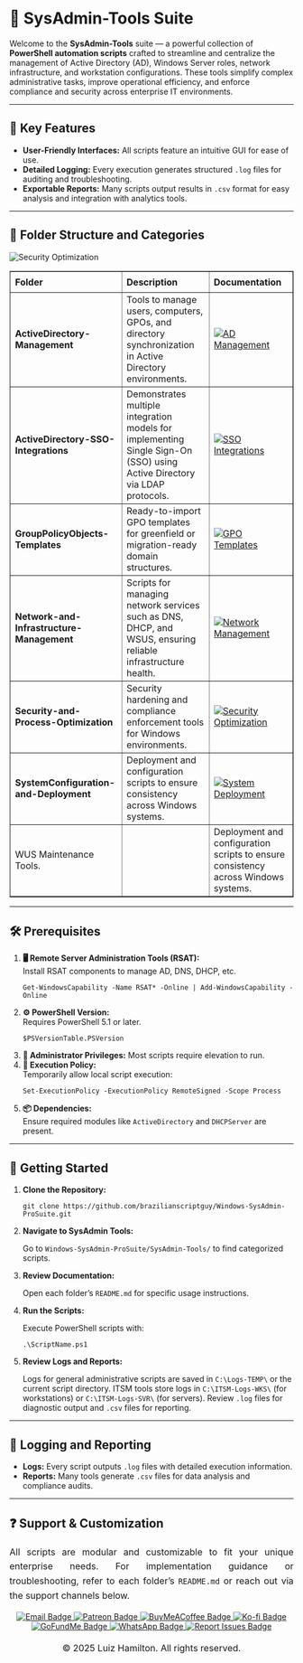 <div>
  <h1>🔧 SysAdmin-Tools Suite</h1>
  <p>
    Welcome to the <strong>SysAdmin-Tools</strong> suite — a powerful collection of 
    <strong>PowerShell automation scripts</strong> crafted to streamline and centralize the management of Active Directory (AD), 
    Windows Server roles, network infrastructure, and workstation configurations. These tools simplify complex administrative tasks, 
    improve operational efficiency, and enforce compliance and security across enterprise IT environments.
  </p>

  <hr />

  <h2>🌟 Key Features</h2>
  <ul>
    <li><strong>User-Friendly Interfaces:</strong> All scripts feature an intuitive GUI for ease of use.</li>
    <li><strong>Detailed Logging:</strong> Every execution generates structured <code>.log</code> files for auditing and troubleshooting.</li>
    <li><strong>Exportable Reports:</strong> Many scripts output results in <code>.csv</code> format for easy analysis and integration with analytics tools.</li>
  </ul>

  <hr />

  <h2>📁 Folder Structure and Categories</h2>
  <table border="1" style="border-collapse: collapse; width: 100%; text-align: left;">
    <thead>
      <tr>
        <th style="padding: 8px;">Folder</th>
        <th style="padding: 8px;">Description</th>
        <th style="padding: 8px;">Documentation</th>
      </tr>
    </thead>
    <tbody>
      <tr>
        <td><strong>ActiveDirectory-Management</strong></td>
        <td>Tools to manage users, computers, GPOs, and directory synchronization in Active Directory environments.</td>
        <td>
          <a href="ActiveDirectory-Management/README.md" target="_blank">
            <img src="https://img.shields.io/badge/AD%20Management-README-blue?style=for-the-badge&logo=github" alt="AD Management">
          </a>
        </td>
      </tr>
      <tr>
        <td><strong>ActiveDirectory-SSO-Integrations</strong></td>
        <td>Demonstrates multiple integration models for implementing Single Sign-On (SSO) using Active Directory via LDAP protocols.</td>
        <td>
          <a href="ActiveDirectory-SSO-Integrations/README.md" target="_blank">
            <img src="https://img.shields.io/badge/SSO%20Integrations-README-blue?style=for-the-badge&logo=github" alt="SSO Integrations">
          </a>
        </td>
      </tr>
      <tr>
        <td><strong>GroupPolicyObjects-Templates</strong></td>
        <td>Ready-to-import GPO templates for greenfield or migration-ready domain structures.</td>
        <td>
          <a href="GroupPolicyObjects-Templates/README.md" target="_blank">
            <img src="https://img.shields.io/badge/GPO%20Templates-README-blue?style=for-the-badge&logo=github" alt="GPO Templates">
          </a>
        </td>
      </tr>
      <tr>
        <td><strong>Network-and-Infrastructure-Management</strong></td>
        <td>Scripts for managing network services such as DNS, DHCP, and WSUS, ensuring reliable infrastructure health.</td>
        <td>
          <a href="Network-and-Infrastructure-Management/README.md" target="_blank">
            <img src="https://img.shields.io/badge/Network%20Management-README-blue?style=for-the-badge&logo=github" alt="Network Management">
          </a>
        </td>
      </tr>
      <tr>
        <td><strong>Security-and-Process-Optimization</strong></td>
        <td>Security hardening and compliance enforcement tools for Windows environments.</td>
        <td>
          <a href="Security-and-Process-Optimization/README.md" target="_blank">
            <img src="https://img.shields.io/badge/Security%20Optimization-README-blue?style=for-the-badge&logo=github" alt="Security Optimization">
          </a>
        </td>
      </tr>
      <tr>
        <td><strong>SystemConfiguration-and-Deployment</strong></td>
        <td>Deployment and configuration scripts to ensure consistency across Windows systems.</td>
        <td>
          <a href="SystemConfiguration-and-Deployment/README.md" target="_blank">
            <img src="https://img.shields.io/badge/System%20Deployment-README-blue?style=for-the-badge&logo=github" alt="System Deployment">
          </a>
        </td>
      </tr>
    <td>WUS Maintenance Tools.</td>
        <td>
          <a href="WSUS-Management-Tools/README.md" target="_blank">
            <td>Deployment and configuration scripts to ensure consistency across Windows systems.</td>
            <img src="https://img.shields.io/badge/Security%20Optimization-README-blue?style=for-the-badge&logo=github" alt="Security Optimization">
          </a>
        </td>
    </tbody>
  </table>

  <hr />

  <h2>🛠️ Prerequisites</h2>
  <ol>
    <li>
      <strong>🖥️ Remote Server Administration Tools (RSAT):</strong><br>
      Install RSAT components to manage AD, DNS, DHCP, etc.
      <pre><code>Get-WindowsCapability -Name RSAT* -Online | Add-WindowsCapability -Online</code></pre>
    </li>
    <li>
      <strong>⚙️ PowerShell Version:</strong><br>
      Requires PowerShell 5.1 or later.
      <pre><code>$PSVersionTable.PSVersion</code></pre>
    </li>
    <li><strong>🔑 Administrator Privileges:</strong> Most scripts require elevation to run.</li>
    <li>
      <strong>🔧 Execution Policy:</strong><br>
      Temporarily allow local script execution:
      <pre><code>Set-ExecutionPolicy -ExecutionPolicy RemoteSigned -Scope Process</code></pre>
    </li>
    <li>
      <strong>📦 Dependencies:</strong><br>
      Ensure required modules like <code>ActiveDirectory</code> and <code>DHCPServer</code> are present.
    </li>
  </ol>

  <hr />

  <h2>🚀 Getting Started</h2>
  <ol>
    <li><strong>Clone the Repository:</strong>
      <pre><code>git clone https://github.com/brazilianscriptguy/Windows-SysAdmin-ProSuite.git</code></pre>
    </li>
    <li><strong>Navigate to SysAdmin Tools:</strong>
      <p>Go to <code>Windows-SysAdmin-ProSuite/SysAdmin-Tools/</code> to find categorized scripts.</p>
    </li>
    <li><strong>Review Documentation:</strong>
      <p>Open each folder’s <code>README.md</code> for specific usage instructions.</p>
    </li>
    <li><strong>Run the Scripts:</strong>
      <p>Execute PowerShell scripts with:</p>
      <pre><code>.\ScriptName.ps1</code></pre>
    </li>
    <li>
      <strong>Review Logs and Reports:</strong><br>
      <p>
        Logs for general administrative scripts are saved in <code>C:\Logs-TEMP\</code> or the current script directory. 
        ITSM tools store logs in <code>C:\ITSM-Logs-WKS\</code> (for workstations) or <code>C:\ITSM-Logs-SVR\</code> (for servers). 
        Review <code>.log</code> files for diagnostic output and <code>.csv</code> files for reporting.
      </p>
    </li>
  </ol>

  <hr />

  <h2>📝 Logging and Reporting</h2>
  <ul>
    <li><strong>Logs:</strong> Every script outputs <code>.log</code> files with detailed execution information.</li>
    <li><strong>Reports:</strong> Many tools generate <code>.csv</code> files for data analysis and compliance audits.</li>
  </ul>

  <hr />

  <h2>❓ Support & Customization</h2>
  <p style="text-align: justify; font-size: 16px; line-height: 1.6;">
    All scripts are modular and customizable to fit your unique enterprise needs. For implementation guidance or troubleshooting, 
    refer to each folder’s <code>README.md</code> or reach out via the support channels below.
  </p>

  <div align="center">
    <a href="mailto:luizhamilton.lhr@gmail.com" target="_blank" rel="noopener noreferrer">
      <img src="https://img.shields.io/badge/Email-luizhamilton.lhr@gmail.com-D14836?style=for-the-badge&logo=gmail" alt="Email Badge">
    </a>
    <a href="https://www.patreon.com/brazilianscriptguy" target="_blank" rel="noopener noreferrer">
      <img src="https://img.shields.io/badge/Support%20Me-Patreon-red?style=for-the-badge&logo=patreon" alt="Patreon Badge">
    </a>
    <a href="https://buymeacoffee.com/brazilianscriptguy" target="_blank" rel="noopener noreferrer">
      <img src="https://img.shields.io/badge/Buy%20Me%20a%20Coffee-yellow?style=for-the-badge&logo=buymeacoffee" alt="BuyMeACoffee Badge">
    </a>
    <a href="https://ko-fi.com/brazilianscriptguy" target="_blank" rel="noopener noreferrer">
      <img src="https://img.shields.io/badge/Ko--fi-Support%20Me-blue?style=for-the-badge&logo=kofi" alt="Ko-fi Badge">
    </a>
    <a href="https://gofund.me/4599d3e6" target="_blank" rel="noopener noreferrer">
      <img src="https://img.shields.io/badge/GoFundMe-Donate-green?style=for-the-badge&logo=gofundme" alt="GoFundMe Badge">
    </a>
    <a href="https://whatsapp.com/channel/0029VaEgqC50G0XZV1k4Mb1c" target="_blank" rel="noopener noreferrer">
      <img src="https://img.shields.io/badge/Join%20Us-WhatsApp-25D366?style=for-the-badge&logo=whatsapp" alt="WhatsApp Badge">
    </a>
    <a href="https://github.com/brazilianscriptguy/Windows-SysAdmin-ProSuite/blob/main/.github/ISSUE_TEMPLATE/CUSTOM_ISSUE_TEMPLATE.md" 
       target="_blank" rel="noopener noreferrer">
      <img src="https://img.shields.io/badge/Report%20Issues-GitHub-blue?style=for-the-badge&logo=github" alt="Report Issues Badge">
    </a>
  </div>

  <p style="text-align: center; font-size: 16px; margin-top: 20px;">
    © 2025 Luiz Hamilton. All rights reserved.
  </p>
</div>
